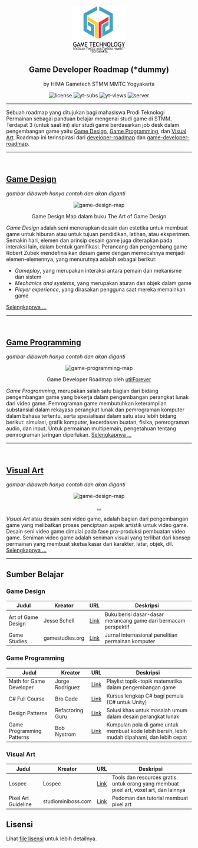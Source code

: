 <p align="center">
  <img src="./img/gt-logo.png" height="128">
  <h2 align="center">Game Developer Roadmap (*dummy)</h2>
  <p align="center">by HIMA Gametech STMM MMTC Yogyakarta<p>
  <p align="center">
    <img src="https://img.shields.io/github/license/wewnumam/gtstmm-gamedev-roadmap?style=for-the-badge" alt="license" />
    <img src="https://img.shields.io/youtube/channel/subscribers/UC2MC0Ly4XzJeeZwaQnttPhA?label=Youtube%20Subscribers&style=for-the-badge" alt="yt-subs"/>
    <img src="https://img.shields.io/youtube/channel/views/UC2MC0Ly4XzJeeZwaQnttPhA?label=Youtube%20Views&style=for-the-badge" alt="yt-views"/>
    <img src="https://img.shields.io/discord/342382056158003200?label=Discord&style=for-the-badge" alt="server"/>
  </p>
</p>

---

Sebuah roadmap yang ditujukan bagi mahasiswa Prodi Teknologi Permainan sebagai panduan belajar mengenai studi game di STMM. Terdapat 3 (untuk saat ini) alur studi game berdasarkan job desk dalam pengembangan game yaitu [Game Design](#gd), [Game Programming](#gp), dan [Visual Art](#va). Roadmap ini terinspirasi dari [developer-roadmap](https://github.com/kamranahmedse/developer-roadmap) dan [game-developer-roadmap](https://github.com/utilForever/game-developer-roadmap).


---

<a name="gd"/><br>

## [Game Design](./game-design.md)

*gambar dibawah hanya contoh dan akan diganti*

<p align="center">
  <p align="center">
    <img src="https://eu-images.contentstack.com/v3/assets/blt95b381df7c12c15d/blt07d76a40da76c7bb/611f792da6b36d3e6e0f26da/image002.jpg?width=828&quality=80&format=webply&disable=upscale" alt="game-design-map"/>
  </p>
  <p align="center">Game Design Map dalam buku The Art of Game Design<p>
</p>

*Game Design* adalah seni menerapkan desain dan estetika untuk membuat game untuk hiburan atau untuk tujuan pendidikan, latihan, atau eksperimen. Semakin hari, elemen dan prinsip desain game juga diterapkan pada interaksi lain, dalam bentuk gamifikasi. Perancang dan pengembang game Robert Zubek mendefinisikan desain game dengan memecahnya menjadi elemen-elemennya, yang menurutnya adalah sebagai berikut:

- *Gameplay*, yang merupakan interaksi antara pemain dan mekanisme dan sistem
- *Mechanics and systems*, yang merupakan aturan dan objek dalam game
- *Player experience*, yang dirasakan pengguna saat mereka memainkan game

[Selengkapnya ...](./game-design.md)

---

<a name="gp"/><br>

## [Game Programming](./game-programming.md)

*gambar dibawah hanya contoh dan akan diganti*

<p align="center">
  <p align="center">
    <img src="https://raw.githubusercontent.com/utilForever/game-developer-roadmap/main/img/client.png" alt="game-programming-map"/>
  </p>
  <p align="center">Game Developer Roadmap oleh <a href="https://github.com/utilForever/game-developer-roadmap">utilForever</a><p>
</p>

*Game Programming*, merupakan salah satu bagian dari bidang pengembangan game yang bekerja dalam pengembangan perangkat lunak dari video game. Pemrograman game membutuhkan keterampilan substansial dalam rekayasa perangkat lunak dan pemrograman komputer dalam bahasa tertentu, serta spesialisasi dalam satu atau lebih bidang berikut: simulasi, grafik komputer, kecerdasan buatan, fisika, pemrograman audio, dan input. Untuk permainan multipemain, pengetahuan tentang pemrograman jaringan diperlukan. [Selengkapnya ...](./game-programming.md)

---

<a name="va"/><br>

## [Visual Art](./visual-art.md)

*gambar dibawah hanya contoh dan akan diganti*

<p align="center">
  <p align="center">
    <img src="https://i.pinimg.com/564x/d5/9b/ac/d59bac686bcbc573eb83d6cc47e888b4.jpg" alt="game-design-map"/>
  </p>
  <p align="center"><a href="https://id.pinterest.com/pin/33565959711847121/">...</a><p>
</p>

*Visual Art* atau desain seni video game, adalah bagian dari pengembangan game yang melibatkan proses penciptaan aspek artistik untuk video game. Desain seni video game dimulai pada fase pra-produksi pembuatan video game. Seniman video game adalah seniman visual yang terlibat dari konsep permainan yang membuat sketsa kasar dari karakter, latar, objek, dll. [Selengkapnya ...](./visual-art.md)

---

## Sumber Belajar

### Game Design

Judul | Kreator | URL | Deskripsi
--- | --- | --- | --- 
Art of Game Design | Jesse Schell | [Link](https://deck.artofgamedesign.com/) | Buku berisi dasar-dasar merancang game dari bermacam perspektif
Game Studies | gamestudies.org | [Link]() |  Jurnal internasional penelitian permainan komputer


### Game Programming
Judul | Kreator | URL | Deskripsi
--- | --- | --- | --- 
Math for Game Developer | Jorge Rodriguez | [Link](https://youtube.com/playlist?list=PLW3Zl3wyJwWOpdhYedlD-yCB7WQoHf-My) | Playlist topik-topik matematika dalam pengembangan game
C# Full Course | Bro Code | [Link](https://www.youtube.com/watch?v=wxznTygnRfQ) | Kursus lengkap C# bagi pemula (C# untuk Unity)
Design Patterns | Refactoring Guru | [Link](https://refactoring.guru/design-patterns) | Solusi khas untuk masalah umum dalam desain perangkat lunak
Game Programming Patterns | Bob Nystrom | [Link](https://gameprogrammingpatterns.com/contents.html) | Kumpulan pola di game untuk membuat kode lebih bersih, lebih mudah dipahami, dan lebih cepat

### Visual Art

Judul | Kreator | URL | Deskripsi
--- | --- | --- | --- 
Lospec | Lospec | [Link](https://lospec.com/) | Tools dan resources gratis untuk orang yang membuat pixel art, voxel art, dan lainnya
Pixel Art Guideline | studiominiboss.com | [Link](https://blog.studiominiboss.com/pixelart) | Pedoman dan tutorial membuat pixel art

## Lisensi
Lihat [file lisensi](./LICENSE) untuk lebih detailnya.